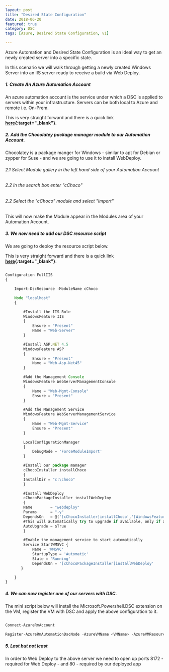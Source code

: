 ```yaml
---
layout: post
title: "Desired State Configuration"
date: 2018-06-20
featured: true
category: DSC
tags: [Azure, Desired State Configuration, v1]

---
```

Azure Automation and Desired State Configuration is an ideal way to get an newly created server into a specific state.

In this scenario we will walk through getting a newly created Windows Server into an IIS server ready to receive a build via Web Deploy.

##### 1. Create An Azure Automation Account

An azure automation account is the service under which a DSC is applied to servers within your infrastructure.  Servers can be both local to Azure and remote i.e. On-Prem.

This is very straight forward and there is a quick link __[here](https://docs.microsoft.com/en-us/azure/automation/automation-quickstart-create-account){:target="_blank"}__.

##### 2. Add the Chocolatey package manager module to our Automation Account.

Chocolatey is a package manger for Windows - similar to apt for Debian or zypper for Suse - and we are going to use it to install WebDeploy.

###### 2.1 Select Module gallery in the left hand side of your Automation Account

###### 2.2 In the search box enter "cChoco"

###### 2.2 Select the "cChoco" module and select "Import"

This will now make the Module appear in the Modules area of your Automation Account.

##### 3.  We now need to add our DSC resource script

We are going to deploy the resource script below.

This is very straight forward and there is a quick link __[here](https://docs.microsoft.com/en-us/azure/automation/automation-quickstart-dsc-configuration){:target="_blank"}__.


``` javascript

Configuration FullIIS
{

    Import-DscResource -ModuleName cChoco

    Node "localhost"
    {

        #Install the IIS Role
        WindowsFeature IIS
        {
            Ensure = "Present"
            Name = "Web-Server"
        }

        #Install ASP.NET 4.5
        WindowsFeature ASP
        {
            Ensure = "Present"
            Name = "Web-Asp-Net45"
        }

        #Add the Management Console
        WindowsFeature WebServerManagementConsole
        {
            Name = "Web-Mgmt-Console"
            Ensure = "Present"
        }

        #Add the Management Service
        WindowsFeature WebServerManagementService
        {
            Name = "Web-Mgmt-Service"
            Ensure = "Present"
        }

        LocalConfigurationManager
        {
            DebugMode = 'ForceModuleImport'
        }

        #Install our package manager
        cChocoInstaller installChoco
        {
        InstallDir = "c:\choco"
        }

        #Install WebDeploy
        cChocoPackageInstaller installWebDeploy
        {
        Name        = "webdeploy"
        Params      = "-y"
        DependsOn   = @('[cChocoInstaller]installChoco','[WindowsFeature]IIS','[WindowsFeature]ASP','[WindowsFeature]WebServerManagementConsole','[WindowsFeature]WebServerManagementService')
        #This will automatically try to upgrade if available, only if a version is not explicitly specified.
        AutoUpgrade = $True
        }

        #Enable the management service to start automatically
        Service StartWMSVC {
            Name = 'WMSVC'
            StartupType = 'Automatic'
            State = 'Running'
            DependsOn = '[cChocoPackageInstaller]installWebDeploy'
       }

    }
}
```

##### 4.  We can now register one of our servers with DSC.

The mini script below will install the Microsoft.Powershell.DSC extension on the VM, register the VM with DSC and apply the above configuration to it.

``` javascript

Connect-AzureRmAccount

Register-AzureRmAutomationDscNode -AzureVMName <VMName> -AzureVMResourceGroup <VMResourceGroup> -NodeConfigurationName FullIIS.localhost -AutomationAccountName <Automation account name -ResourceGroupName <Automation resource group> -ConfigurationMode ApplyAndAutocorrect
```

##### 5.  Last but not least

In order to Web Deploy to the above server we need to open up ports 8172 - required for Web Deploy - and 80 - required by our deployed app
